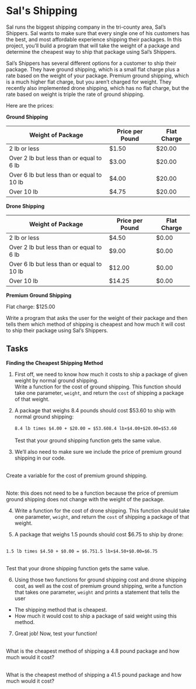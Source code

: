 # Sal's Shipping 

Sal runs the biggest shipping company in the tri-county area, Sal’s Shippers. Sal wants to make sure that every single one of his customers has the best, and most affordable experience shipping their packages. In this project, you’ll build a program that will take the weight of a package and determine the cheapest way to ship that package using Sal’s Shippers.

Sal’s Shippers has several different options for a customer to ship their package. They have ground shipping, which is a small flat charge plus a rate based on the weight of your package. Premium ground shipping, which is a much higher flat charge, but you aren’t charged for weight. They recently also implemented drone shipping, which has no flat charge, but the rate based on weight is triple the rate of ground shipping.

Here are the prices:

**Ground Shipping**

| Weight of Package	| Price per Pound	| Flat Charge |
|---|---|----|
| 2 lb or less | $1.50 | $20.00 |
| Over 2 lb but less than or equal to 6 lb	| $3.00	| $20.00 |
| Over 6 lb but less than or equal to 10 lb	| $4.00	| $20.00 |
| Over 10 lb | $4.75	| $20.00 |

**Drone Shipping**

| Weight of Package	| Price per Pound	| Flat Charge |
|---|---|---|
| 2 lb or less | $4.50 | $0.00 |
| Over 2 lb but less than or equal to 6 lb | $9.00 | $0.00 |
| Over 6 lb but less than or equal to 10 lb | $12.00 | $0.00 |
| Over 10 lb | $14.25 | $0.00 |

**Premium Ground Shipping**

Flat charge: $125.00

Write a program that asks the user for the weight of their package and then tells them which method of shipping is cheapest and how much it will cost to ship their package using Sal’s Shippers.

## Tasks

**Finding the Cheapest Shipping Method**

1. First off, we need to know how much it costs to ship a package of given weight by normal ground shipping.
<br />Write a function for the cost of ground shipping. This function should take one parameter, ```weight```, and return the ```cost``` of shipping a package of that weight.

2. A package that weighs 8.4 pounds should cost $53.60 to ship with normal ground shipping:<br />
<br />```8.4 lb times $4.00 + $20.00 = $53.608.4 lb×$4.00+$20.00=$53.60```<br />
<br />Test that your ground shipping function gets the same value.<br />

3. We’ll also need to make sure we include the price of premium ground shipping in our code.<br />

<br />Create a variable for the cost of premium ground shipping.<br />

<br />Note: this does not need to be a function because the price of premium ground shipping does not change with the weight of the package.<br />

4. Write a function for the cost of drone shipping. This function should take one parameter, ```weight```, and return the ```cost``` of shipping a package of that weight.

5. A package that weighs 1.5 pounds should cost $6.75 to ship by drone:

<br />```1.5 lb times $4.50 + $0.00 = $6.751.5 lb×$4.50+$0.00=$6.75```<br />

<br />Test that your drone shipping function gets the same value.<br />

6. Using those two functions for ground shipping cost and drone shipping cost, as well as the cost of premium ground shipping, write a function that takes one parameter, ```weight``` and prints a statement that tells the user
- The shipping method that is cheapest.
- How much it would cost to ship a package of said weight using this method.

7. Great job! Now, test your function!

<br />What is the cheapest method of shipping a 4.8 pound package and how much would it cost?<br />

<br />What is the cheapest method of shipping a 41.5 pound package and how much would it cost?<br />
